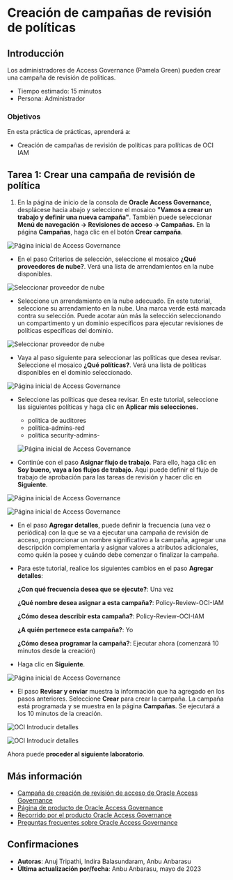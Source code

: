# Creación de campañas de revisión de políticas

## Introducción

Los administradores de Access Governance (Pamela Green) pueden crear una campaña de revisión de políticas.

*   Tiempo estimado: 15 minutos
*   Persona: Administrador

### Objetivos

En esta práctica de prácticas, aprenderá a:

*   Creación de campañas de revisión de políticas para políticas de OCI IAM

## Tarea 1: Crear una campaña de revisión de política

1.  En la página de inicio de la consola de **Oracle Access Governance**, desplácese hacia abajo y seleccione el mosaico **"Vamos a crear un trabajo y definir una nueva campaña"**. También puede seleccionar **Menú de navegación -> Revisiones de acceso -> Campañas.** En la página **Campañas**, haga clic en el botón **Crear campaña**.

![Página inicial de Access Governance](images/ag-homepage-campaign.png)

*   En el paso Criterios de selección, seleccione el mosaico **¿Qué proveedores de nube?**. Verá una lista de arrendamientos en la nube disponibles.

![Seleccionar proveedor de nube](images/select-cloud-providers.png)

*   Seleccione un arrendamiento en la nube adecuado. En este tutorial, seleccione su arrendamiento en la nube. Una marca verde está marcada contra su selección. Puede acotar aún más la selección seleccionando un compartimento y un dominio específicos para ejecutar revisiones de políticas específicas del dominio.

![Seleccionar proveedor de nube](images/green-tick-cloud-provider.png)

*   Vaya al paso siguiente para seleccionar las políticas que desea revisar. Seleccione el mosaico **¿Qué políticas?**. Verá una lista de políticas disponibles en el dominio seleccionado.

![Página inicial de Access Governance](images/select-which-policies.png)

*   Seleccione las políticas que desea revisar. En este tutorial, seleccione las siguientes políticas y haga clic en **Aplicar mis selecciones.**
    
    *   política de auditores
    *   política-admins-red
    *   política security-admins-
    
    ![Página inicial de Access Governance](images/select-the-policies.png)
    
*   Continúe con el paso **Asignar flujo de trabajo**. Para ello, haga clic en **Soy bueno, vaya a los flujos de trabajo.** Aquí puede definir el flujo de trabajo de aprobación para las tareas de revisión y hacer clic en **Siguiente**.
    

![Página inicial de Access Governance](images/choose-workflow.png)

![Página inicial de Access Governance](images/click-next-workflow.png)

*   En el paso **Agregar detalles**, puede definir la frecuencia (una vez o periódica) con la que se va a ejecutar una campaña de revisión de acceso, proporcionar un nombre significativo a la campaña, agregar una descripción complementaria y asignar valores a atributos adicionales, como quién la posee y cuándo debe comenzar o finalizar la campaña.
    
*   Para este tutorial, realice los siguientes cambios en el paso **Agregar detalles**:
    
    **¿Con qué frecuencia desea que se ejecute?**: Una vez
    
    **¿Qué nombre desea asignar a esta campaña?**: Policy-Review-OCI-IAM
    
    **¿Cómo desea describir esta campaña?**: Policy-Review-OCI-IAM
    
    **¿A quién pertenece esta campaña?**: Yo
    
    **¿Cómo desea programar la campaña?**: Ejecutar ahora (comenzará 10 minutos desde la creación)
    
*   Haga clic en **Siguiente**.
    

![Página inicial de Access Governance](images/campaign-information.png)

*   El paso **Revisar y enviar** muestra la información que ha agregado en los pasos anteriores. Seleccione **Crear** para crear la campaña. La campaña está programada y se muestra en la página **Campañas**. Se ejecutará a los 10 minutos de la creación.

![OCI Introducir detalles](images/click-create-new-campaign.png)

![OCI Introducir detalles](images/campaign-scheduled.png)

Ahora puede **proceder al siguiente laboratorio**.

## Más información

*   [Campaña de creación de revisión de acceso de Oracle Access Governance](https://docs.oracle.com/en/cloud/paas/access-governance/pdapg/index.html)
*   [Página de producto de Oracle Access Governance](https://www.oracle.com/security/cloud-security/access-governance/)
*   [Recorrido por el producto Oracle Access Governance](https://www.oracle.com/webfolder/s/quicktours/paas/pt-sec-access-governance/index.html)
*   [Preguntas frecuentes sobre Oracle Access Governance](https://www.oracle.com/security/cloud-security/access-governance/faq/)

## Confirmaciones

*   **Autoras**: Anuj Tripathi, Indira Balasundaram, Anbu Anbarasu
*   **Última actualización por/fecha**: Anbu Anbarasu, mayo de 2023